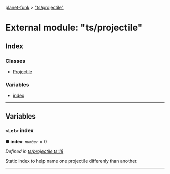 [planet-funk](../README.md) > ["ts/projectile"](../modules/_ts_projectile_.md)

# External module: "ts/projectile"

## Index

### Classes

* [Projectile](../classes/_ts_projectile_.projectile.md)

### Variables

* [index](_ts_projectile_.md#index)

---

## Variables

<a id="index"></a>

### `<Let>` index

**● index**: *`number`* = 0

*Defined in [ts/projectile.ts:18](https://github.com/WilliamRADFunk/planet-funk/blob/b46ca69/src/ts/projectile.ts#L18)*

Static index to help name one projectile differenly than another.

___

